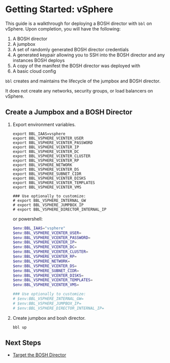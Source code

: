 # Getting Started: vSphere

This guide is a walkthrough for deploying a BOSH director with `bbl`
on vSphere. Upon completion, you will have the following:

1. A BOSH director
1. A jumpbox
1. A set of randomly generated BOSH director credentials
1. A generated keypair allowing you to SSH into the BOSH director and
any instances BOSH deploys
1. A copy of the manifest the BOSH director was deployed with
1. A basic cloud config

`bbl` creates and maintains the lifecycle of the jumpbox and BOSH director.

It does not create any networks, security groups, or load balancers on vSphere.

## Create a Jumpbox and a BOSH Director

1. Export environment variables.
    ```
    export BBL_IAAS=vsphere
    export BBL_VSPHERE_VCENTER_USER
    export BBL_VSPHERE_VCENTER_PASSWORD
    export BBL_VSPHERE_VCENTER_IP
    export BBL_VSPHERE_VCENTER_DC
    export BBL_VSPHERE_VCENTER_CLUSTER
    export BBL_VSPHERE_VCENTER_RP
    export BBL_VSPHERE_NETWORK
    export BBL_VSPHERE_VCENTER_DS
    export BBL_VSPHERE_SUBNET_CIDR
    export BBL_VSPHERE_VCENTER_DISKS
    export BBL_VSPHERE_VCENTER_TEMPLATES
    export BBL_VSPHERE_VCENTER_VMS

    ### Use optionally to customize:
    # export BBL_VSPHERE_INTERNAL_GW
    # export BBL_VSPHERE_JUMPBOX_IP
    # export BBL_VSPHERE_DIRECTOR_INTERNAL_IP
    ```

    or powershell:

    ```powershell
    $env:BBL_IAAS="vsphere"
    $env:BBL_VSPHERE_VCENTER_USER=
    $env:BBL_VSPHERE_VCENTER_PASSWORD=
    $env:BBL_VSPHERE_VCENTER_IP=
    $env:BBL_VSPHERE_VCENTER_DC=
    $env:BBL_VSPHERE_VCENTER_CLUSTER=
    $env:BBL_VSPHERE_VCENTER_RP=
    $env:BBL_VSPHERE_NETWORK=
    $env:BBL_VSPHERE_VCENTER_DS=
    $env:BBL_VSPHERE_SUBNET_CIDR=
    $env:BBL_VSPHERE_VCENTER_DISKS=
    $env:BBL_VSPHERE_VCENTER_TEMPLATES=
    $env:BBL_VSPHERE_VCENTER_VMS=

    ### Use optionally to customize:
    # $env:BBL_VSPHERE_INTERNAL_GW=
    # $env:BBL_VSPHERE_JUMPBOX_IP=
    # $env:BBL_VSPHERE_DIRECTOR_INTERNAL_IP=
    ```

1. Create jumpbox and bosh director.
    ```
    bbl up
    ```

## Next Steps

* [Target the BOSH Director](howto-target-bosh-director.md)